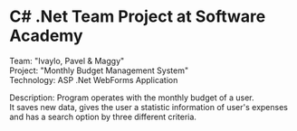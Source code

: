 # C# .Net Team Project at Software Academy

Team: "Ivaylo, Pavel & Maggy" <br />
Project: "Monthly Budget Management System" <br />
Technology: ASP .Net WebForms Application

Description: Program operates with the monthly budget of a user. <br />
It saves new data, gives the user a statistic information of user's expenses <br />
and has a search option by three different criteria.
